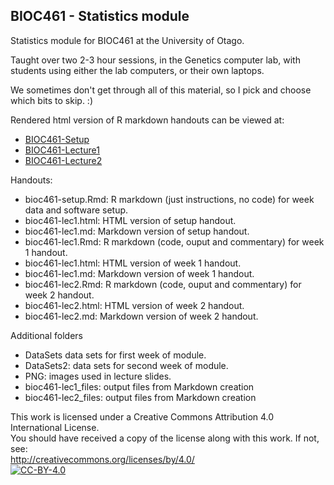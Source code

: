 ## BIOC461 - Statistics module

Statistics module for BIOC461 at the University of Otago.

Taught over two 2-3 hour sessions, in the Genetics computer lab, with students using either the lab computers, or their own laptops.

We sometimes don't get through all of this material, so I pick and choose which bits to skip.  :)

Rendered html version of R markdown handouts can be viewed at:
 - [BIOC461-Setup](bioc461-setup.md)
 - [BIOC461-Lecture1](bioc461-lec1.md)
 - [BIOC461-Lecture2](bioc461-lec2.md)

Handouts:
 - bioc461-setup.Rmd: R markdown (just instructions, no code) for week data and software setup.
 - bioc461-lec1.html: HTML version of setup handout.
 - bioc461-lec1.md: Markdown version of setup handout.
 - bioc461-lec1.Rmd: R markdown (code, ouput and commentary) for week 1 handout.
 - bioc461-lec1.html: HTML version of week 1 handout.
 - bioc461-lec1.md: Markdown version of week 1 handout.
 - bioc461-lec2.Rmd: R markdown (code, ouput and commentary) for week 2 handout.
 - bioc461-lec2.html: HTML version of week 2 handout.
 - bioc461-lec2.md: Markdown version of week 2 handout.

Additional folders
 - DataSets data sets for first week of module.
 - DataSets2: data sets for second week of module.
 - PNG: images used in lecture slides.
 - bioc461-lec1_files: output files from Markdown creation
 - bioc461-lec2_files: output files from Markdown creation

This work is licensed under a Creative Commons Attribution 4.0 International License.<BR>
You should have received a copy of the license along with this work. If not, see:<BR>
http://creativecommons.org/licenses/by/4.0/
<a href="http://creativecommons.org/licenses/by/4.0/"> 	
	<img alt="CC-BY-4.0" src="https://upload.wikimedia.org/wikipedia/commons/5/5b/Cc-by-icon.png" />
</a>

